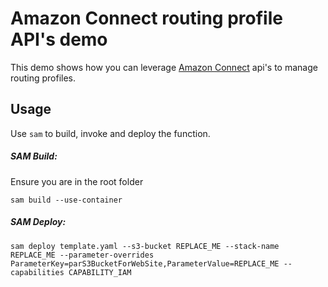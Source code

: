 
# Amazon Connect routing profile API's demo  

This demo shows how you can leverage [Amazon Connect](https://aws.amazon.com/connect/) api's to manage routing profiles.  

## Usage
Use `sam` to build, invoke and deploy the function.

##### SAM Build:
Ensure you are in the root folder

`sam build --use-container`

##### SAM Deploy:
`sam deploy template.yaml --s3-bucket REPLACE_ME --stack-name REPLACE_ME --parameter-overrides ParameterKey=parS3BucketForWebSite,ParameterValue=REPLACE_ME --capabilities CAPABILITY_IAM`
      
